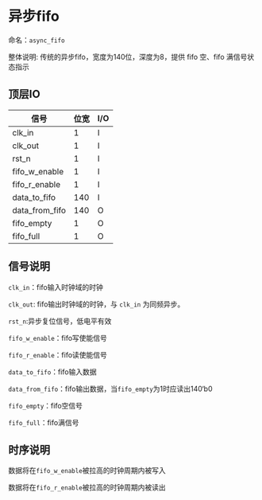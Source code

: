 # 异步fifo

命名：`async_fifo`

整体说明: 传统的异步fifo，宽度为140位，深度为8，提供 fifo 空、fifo 满信号状态指示

## 顶层IO

|信号|位宽|I/O|
|-----|-----|-----|
|clk_in|1|I|
|clk_out|1|I|
|rst_n|1|I|
|fifo_w_enable|1|I|
|fifo_r_enable|1|I|
|data_to_fifo|140|I|
|data_from_fifo|140|O|
|fifo_empty|1|O|
|fifo_full|1|O|

## 信号说明

`clk_in`：fifo输入时钟域的时钟

`clk_out`: fifo输出时钟域的时钟，与 `clk_in` 为同频异步。

`rst_n`:异步复位信号，低电平有效

`fifo_w_enable`：fifo写使能信号

`fifo_r_enable`：fifo读使能信号

`data_to_fifo`：fifo输入数据

`data_from_fifo`：fifo输出数据，当`fifo_empty`为1时应读出140‘b0

`fifo_empty`：fifo空信号

`fifo_full`：fifo满信号

## 时序说明

数据将在`fifo_w_enable`被拉高的时钟周期内被写入

数据将在`fifo_r_enable`被拉高的时钟周期内被读出